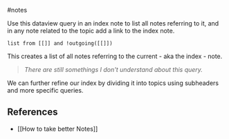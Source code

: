 #notes

Use this dataview query in an index note to list all notes referring to it, and in any note related to the topic add a link to the index note.

```dataview
list from [[]] and !outgoing([[]])
```

This creates a list of all notes referring to the current - aka the index - note.

> *There are still somethings I don't understand about this query.*

We can further refine our index by dividing it into topics using subheaders and more specific queries.

## References

- [[How to take better Notes]]
